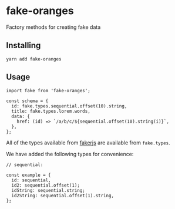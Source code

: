 # fake-oranges

Factory methods for creating fake data

## Installing

```
yarn add fake-oranges
```

## Usage

```
import fake from 'fake-oranges';

const schema = {
  id: fake.types.sequential.offset(10).string,
  title: fake.types.lorem.words,
  data: {
    href: (id) => `/a/b/c/${sequential.offset(10).string(i)}`,
  },
};
```

All of the types available from [fakerjs](https://github.com/marak/Faker.js/) are
available from `fake.types`.

We have added the following types for convenience:

```
// sequential:

const example = {
  id: sequential,
  id2: sequential.offset(1);
  idString: sequential.string;
  id2String: sequential.offset(1).string,
};
```
